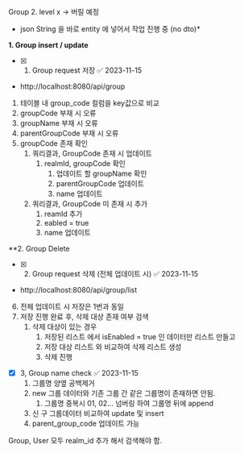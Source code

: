  Group
	2. level x -> 버릴 예정


* json String 을 바로 entity 에 넣어서 작업 진행 중 (no dto)*

**1. Group insert / update**

- [x] 1. Group request 저장 ✅ 2023-11-15
- http://localhost:8080/api/group
1. 테이블 내 group_code 컬럼을 key값으로 비교 
2. groupCode 부재 시 오류
3. groupName 부재 시 오류
4. parentGroupCode 부재 시 오류
5. groupCode 존재 확인
	1. 쿼리결과, GroupCode 존재 시 업데이트
		1. realmId, groupCode 확인
			1. 업데이트 할 groupName 확인
			2. parentGroupCode 업데이트
			3. name 업데이트
	2. 쿼리결과, GroupCode 미 존재 시 추가
		1. reamId 추가
		2. eabled = true
		3. name 업데이트

**2. Group Delete 

- [x] 2. Group request 삭제 (전체 업데이트 시) ✅ 2023-11-15
- http://localhost:8080/api/group/list
6. 전체 업데이트 시 저장은 1번과 동일
7. 저장 진행 완료 후, 삭제 대상 존재 여부 검색
	1. 삭제 대상이 있는 경우
		1. 저장된 리스트 에서 isEnabled = true 인 데이터만 리스트 만들고
		2. 저장 대상 리스트 와 비교하여 삭제 리스트 생성
		3. 삭제 진행

		
- [x] 3, Group name check ✅ 2023-11-15
	 1. 그룹명 양옆 공백제거 
	 2. new 그룹 데이터와 기존 그룹 간 같은 그룹명이 존재하면 안됨. 
		 1. 그룹명 중복시 01, 02... 넘버링 하여 그룹명 뒤에 append 
	 3. 신 구 그룹데이터 비교하여 update 및 insert 
	 4.  parent_group_code 업데이트 가능




Group, User 모두  realm_id 추가 해서 검색해야 함.